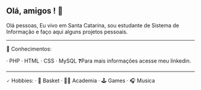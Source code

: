 ## Olá, amigos <desenvolvedores/>! 👋
Olá pessoas, Eu vivo em Santa Catarina, sou estudante de Sistema de Informação e faço aqui alguns projetos pessoais.

***

🧠 Conhecimentos:

· PHP 
· HTML
· CSS
· MySQL
❓Para mais informações acesse meu linkedin.

***

🗸 Hobbies:
· 🏀 Basket
· 💪🏻 Academia
· 🕹️ Games
· 🎧 Musica
